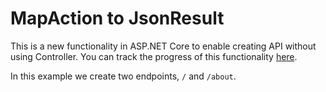 # MapAction to JsonResult

This is a new functionality in ASP.NET Core to enable creating API without using Controller. You can track the progress of this functionality [here](https://github.com/dotnet/aspnetcore/issues/27347).

In this example we create two endpoints, `/` and `/about`.

